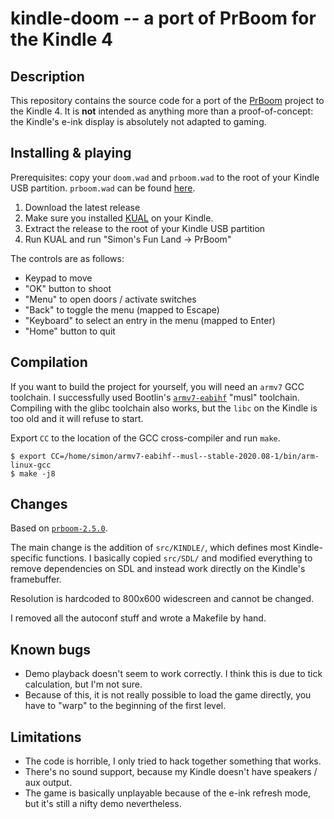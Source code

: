 # kindle-doom -- a port of PrBoom for the Kindle 4

## Description

This repository contains the source code for a port of the [PrBoom](http://prboom.sourceforge.net/) project to the Kindle 4. It is **not** intended as anything more than a proof-of-concept: the Kindle's e-ink display is absolutely not adapted to gaming.

## Installing & playing

Prerequisites: copy your `doom.wad` and `prboom.wad` to the root of your Kindle USB partition. `prboom.wad` can be found [here](data/prboom.wad).

1. Download the latest release
2. Make sure you installed [KUAL](https://www.mobileread.com/forums/showthread.php?t=203326) on your Kindle.
3. Extract the release to the root of your Kindle USB partition
4. Run KUAL and run "Simon's Fun Land -> PrBoom"

The controls are as follows:
- Keypad to move
- "OK" button to shoot
- "Menu" to open doors / activate switches
- "Back" to toggle the menu (mapped to Escape)
- "Keyboard" to select an entry in the menu (mapped to Enter)
- "Home" button to quit

## Compilation

If you want to build the project for yourself, you will need an `armv7` GCC toolchain. I successfully used Bootlin's [`armv7-eabihf`](https://toolchains.bootlin.com/releases_armv7-eabihf.html) "musl" toolchain. Compiling with the glibc toolchain also works, but the `libc` on the Kindle is too old and it will refuse to start.

Export `CC` to the location of the GCC cross-compiler and run `make`.

```shell
$ export CC=/home/simon/armv7-eabihf--musl--stable-2020.08-1/bin/arm-linux-gcc
$ make -j8
```

## Changes

Based on [`prboom-2.5.0`](https://sourceforge.net/projects/prboom/files/prboom%20stable/2.5.0/).

The main change is the addition of `src/KINDLE/`, which defines most Kindle-specific functions. I basically copied `src/SDL/` and modified everything to remove dependencies on SDL and instead work directly on the Kindle's framebuffer.

Resolution is hardcoded to 800x600 widescreen and cannot be changed.

I removed all the autoconf stuff and wrote a Makefile by hand.

## Known bugs

- Demo playback doesn't seem to work correctly. I think this is due to tick calculation, but I'm not sure.
- Because of this, it is not really possible to load the game directly, you have to "warp" to the beginning of the first level.

## Limitations

- The code is horrible, I only tried to hack together something that works.
- There's no sound support, because my Kindle doesn't have speakers / aux output.
- The game is basically unplayable because of the e-ink refresh mode, but it's still a nifty demo nevertheless.
